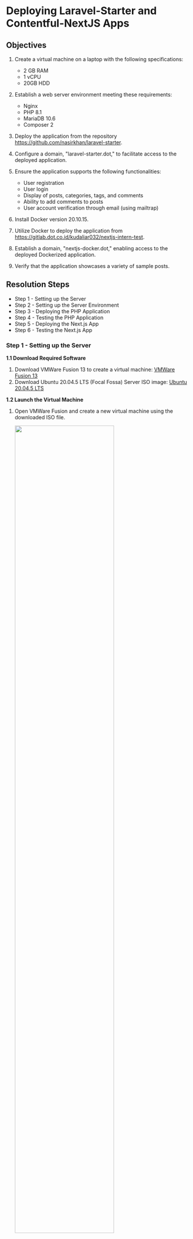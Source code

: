  # Deploying Laravel-Starter and Contentful-NextJS Apps


 ## Objectives

1. Create a virtual machine on a laptop with the following specifications:
   - 2 GB RAM
   - 1 vCPU
   - 20GB HDD

2. Establish a web server environment meeting these requirements:
   - Nginx
   - PHP 8.1
   - MariaDB 10.6
   - Composer 2

3. Deploy the application from the repository https://github.com/nasirkhan/laravel-starter.

4. Configure a domain, "laravel-starter.dot," to facilitate access to the deployed application.

5. Ensure the application supports the following functionalities:
   - User registration
   - User login
   - Display of posts, categories, tags, and comments
   - Ability to add comments to posts
   - User account verification through email (using mailtrap)

6. Install Docker version 20.10.15.

7. Utilize Docker to deploy the application from https://gitlab.dot.co.id/kudaliar032/nextjs-intern-test.

8. Establish a domain, "nextjs-docker.dot," enabling access to the deployed Dockerized application.

9. Verify that the application showcases a variety of sample posts.

## Resolution Steps
- Step 1 - Setting up the Server
- Step 2 - Setting up the Server Environment
- Step 3 - Deploying the PHP Application
- Step 4 - Testing the PHP Application
- Step 5 - Deploying the Next.js App
- Step 6 - Testing the Next.js App

### Step 1 - Setting up the Server

**1.1 Download Required Software**
1. Download VMWare Fusion 13 to create a virtual machine: [VMWare Fusion 13](https://www.vmware.com/products/fusion/fusion-evaluation.html)
2. Download Ubuntu 20.04.5 LTS (Focal Fossa) Server ISO image: [Ubuntu 20.04.5 LTS](https://cdimage.ubuntu.com/ubuntu/releases/20.04.5/release/ubuntu-20.04.5-live-server-arm64.iso)

**1.2 Launch the Virtual Machine**

1. Open VMWare Fusion and create a new virtual machine using the downloaded ISO file.

   <img src="_resources/Screenshot%202023-08-11%20at%2014.48.15.webp" width="75%"/>
   
2. In the configuration tab, choose "Custom" configuration to access the settings menu.

   <img src="_resources/Screenshot%202023-08-11%20at%2014.49.39.webp" width="75%"/>

3. Under Network Adapter, select "Autodetect" under "Bridged Networking" to configure the networking.

   <img src="_resources/Screenshot%202023-08-11%20at%2014.35.17.webp" width="75%"/>

4. Return to the previous menu, select Hard Disk, and set the disk size to 20,00 GB.

   <img src="_resources/Screenshot%202023-08-11%20at%2014.35.06.webp" width="75%"/>

5. Back to the previous menu, select Processor & Memory. Choose "1 processor core" from the Processor dropdown and set the memory to 2048.

   <img src="_resources/Screenshot%202023-08-11%20at%2014.34.57.webp" width="75%"/>

6. Start the VM and proceed with the Ubuntu installation.

   <img src="_resources/Screenshot%202023-08-11%20at%2014.50.59.webp" width="75%"/>

### Step 2 - Setting up the Server Environment

**2.1 Install Nginx**
1. Inside the server VM, execute the following commands to install Nginx:

```bash
sudo apt update
sudo apt install nginx
sudo systemctl start nginx
sudo systemctl enable nginx
```

**2.2 Install PHP 8.1**
1. In the server VM, run the commands below to install PHP 8.1 and its extensions:

```bash
sudo add-apt-repository ppa:ondrej/php
sudo apt update
sudo apt install --no-install-recommends php8.1 php8.1-fpm php8.1-cli php8.1-common php8.1-mysql php8.1-zip php8.1-gd php8.1-mbstring php8.1-curl php8.1-xml php8.1-bcmath
sudo systemctl start php8.1-fpm
sudo systemctl enable php8.1-fpm
```

**2.3 Install Composer 2**
1. Inside the server VM, run the following commands to install Composer 2:

```bash
curl -sS https://getcomposer.org/installer -o /tmp/composer-setup.php
HASH=`curl -sS https://composer.github.io/installer.sig`
sudo php -r "if (hash_file('SHA384', '/tmp/composer-setup.php') === '$HASH') { echo 'Installer verified'; } else { echo 'Installer corrupt'; unlink('/tmp/composer-setup.php'); } echo PHP_EOL;"
sudo php /tmp/composer-setup.php --install-dir=/usr/local/bin --filename=composer
```

**2.4 Install MariaDB 10.6**
1. Inside the server VM, install MariaDB 10.6 using the following commands:

```bash
sudo apt-get update && sudo apt-get upgrade -y
sudo apt install software-properties-common -y
curl -LsS -O https://downloads.mariadb.com/MariaDB/mariadb_repo_setup
sudo bash mariadb_repo_setup --mariadb-server-version=10.6
sudo apt update
sudo apt install mariadb-server
sudo systemctl start mariadb
sudo systemctl enable mariadb
```

2. Optionally, you can enhance security by running the command below:
```bash
sudo mariadb-secure-installation
```

### Step 3 - Deploying the PHP Application

**3.1 Configure Mailtrap**
1. Register on Mailtrap and access the Dashboard.

   <img src="_resources/Screenshot%202023-08-11%20at%2015.22.11.webp" width="75%"/>

2. Create an Inbox and obtain the credentials for use in the PHP app later.

   <img src="_resources/Screenshot%202023-08-11%20at%2015.24.38.webp" width="75%"/>

**3.2 Configure the Database**
1. Connect to the database:
   ```
   sudo mysql -u root
   ```

2. Create a database and a user to manage it:
   ```
   CREATE DATABASE laravel_starter;
   CREATE USER 'your_username'@'localhost' IDENTIFIED BY 'your_password';
   GRANT ALL PRIVILEGES ON laravel_starter.* TO 'your_username'@'localhost';
   FLUSH PRIVILEGES;
   EXIT;
   ```

**3.3 Setup the PHP Application**
1. Clone the PHP app repository and install Composer dependencies:
   ```
   cd /var/www/html
   sudo git clone https://github.com/nasirkhan/laravel-starter.git
   cd laravel-starter
   sudo composer install
   sudo cp .env.example .env
   ```

2. Edit the `.env` file with the following environment settings:
   ```
   DB_CONNECTION=mysql
   DB_HOST=127.0.0.1
   DB_PORT=3306
   DB_DATABASE=laravel_starter
   DB_USERNAME=your_username  
   DB_PASSWORD=your_password
   MAIL_MAILER=smtp
   MAIL_HOST=sandbox.smtp.mailtrap.io
   MAIL_PORT=2525
   MAIL_USERNAME=<Your Username>
   MAIL_PASSWORD=<Your Password>
   ```

3. Set proper permissions:
   ```
   sudo chown -R www-data:www-data /var/www/html/laravel-starter/storage
   sudo chmod -R 775 /var/www/html/laravel-starter/storage
   sudo chown -R www-data:www-data /var/www/html/laravel-starter/bootstrap/cache
   sudo chmod -R 775 /var/www/html/laravel-starter/bootstrap/cache
   ```

4. Continue Installation:
   ``` bash
   sudo php artisan migrate --seed
   sudo php artisan storage:link
   sudo php artisan starter:insert-demo-data --fresh
   sudo php artisan key:generate
   sudo php artisan cache:clear
   ```

**3.4 Configure Nginx**

1. Add the following entry to the `/etc/hosts` file on the host machine to set up the domain name:
   ```
   192.168.1.8 laravel-starter.dot
   ```

2. Create a configuration file for Nginx:
   ```
   sudo nano /etc/nginx/sites-available/laravel-starter
   ```
   Copy and paste the following content:
   ```
   server {
       listen 80;
       server_name laravel-starter.dot;

       root /var/www/html/laravel-starter/public;
       index index.php;

       location / {
           try_files $uri $uri/ /index.php?$query_string;
       }

       location ~ \.php$ {
           include snippets/fastcgi-php.conf;
           fastcgi_pass unix:/var/run/php/php8.1-fpm.sock;
       }
   }
   ```

3. Enable the Nginx configuration:
   ```
   sudo ln -s /etc/nginx/sites-available/laravel-starter /etc/nginx/sites-enabled/
   ```

4. Restart Nginx:
   ```
   sudo systemctl restart nginx
   ```

### Step 4 - Testing the PHP Application

**4.1 Verify Page Functionality**
1. Visit the homepage:

   <img src="_resources/Screenshot%202023-08-11%20at%2015.54.40.webp" width="75%"/>

2. Explore the post page:

   <img src="_resources/Screenshot%202023-08-11%20at%2016.09.02.webp" width="75%"/>

3. Navigate to the tags page:

   <img src="_resources/Screenshot%202023-08-11%20at%2016.09.29.webp" width="75%"/>

4. Check out the categories page:

   <img src="_resources/Screenshot%202023-08-11%20at%2016.09.18.webp" width="75%"/>

5. Explore the comments page:

   <img src="_resources/Screenshot%202023-08-11%20at%2016.09.44.webp" width="75%"/>

**4.2 Create a User and Edit Profile**

1. Register a user from the registration page:

   <img src="_resources/Screenshot%202023-08-11%20at%2015.55.53.webp" width="75%"/>

2. From the homepage, access the settings and edit the profile:

   <img src="_resources/Screenshot%202023-08-11%20at%2016.02.30.webp" width="75%"/>

   Edit profile details, e.g., birthday:

   <img src="_resources/Screenshot%202023-08-11%20at%2016.02.54.webp" width="75%"/>

**4.3 Email Verification**

1. Log in with the default admin account:

   <img src="_resources/Screenshot%202023-08-11%20at%2016.07.54.webp" width="75%"/>

2. Access the Admin Dashboard:

   <img src="_resources/Screenshot%202023-08-11%20at%2016.15.10.webp" width="75%"/>

3. Click "Send Confirmation Email" to trigger the email:

   <img src="_resources/Screenshot%202023-08-11%20at%2016.15.25.webp" width="75%"/>

4. Log in to the designated account and confirm the email via the mailtrap dashboard:

   <img src="_resources/Screenshot%202023-08-11%20at%2016.16.23.webp" width="75%"/>

5. After confirmation, the user's admin dashboard will appear as follows:

   <img src="_resources/Screenshot%202023-08-11%20at%2016.18.07.webp" width="75%"/>

**4.4 Comment on a Post**

1. Visit the post page and select a post for commenting:

   <img src="_resources/Screenshot%202023-08-11%20at%2016.19.35.webp" width="75%"/>

2. Scroll down to the comment section, click "Write a comment," and submit the form:

   <img src="_resources/Screenshot%202023-08-11%20at%2016.20.17.webp" width="75%"/>

3. As the admin, access the dashboard and click the notification button:

   <img src="_resources/Screenshot%202023-08-11%20at%2016.20.39.webp" width="75%"/>

4. Choose the comment notification, access the backend URL, and review the comment:

   <img src="_resources/Screenshot%202023-08-11%20at%2016.20.57.webp" width="75%"/>

5. Edit the comment status to "publish" to make it publicly visible:

   <img src="_resources/Screenshot%202023-08-11%20at%2016.21.13.webp" width="75%"/>
   <img src="_resources/Screenshot%202023-08-11%20at%2016.21.22.webp" width="75%"/>

7. Verify that the comment is now visible:

   <img src="_resources/Screenshot%202023-08-11%20at%2016.21.55.webp" width="75%"/>

### Step 5 - Deploying the Next.js App

**5.1 Install Docker Engine 20.10.15**

To install Docker Engine 20.10.15, follow these steps:

1. Update the package repository and install required packages:
   ```sh
   sudo apt-get update
   sudo apt-get install ca-certificates curl gnupg
   sudo install -m 0755 -d /etc/apt/keyrings
   ```

2. Download and install the Docker GPG key:
   ```sh
   curl -fsSL https://download.docker.com/linux/ubuntu/gpg | sudo gpg --dearmor -o /etc/apt/keyrings/docker.gpg
   sudo chmod a+r /etc/apt/keyrings/docker.gpg
   ```

3. Add the Docker repository to the package sources:
   ```sh
   echo "deb [arch=$(dpkg --print-architecture) signed-by=/etc/apt/keyrings/docker.gpg] https://download.docker.com/linux/ubuntu $(. /etc/os-release && echo "$VERSION_CODENAME") stable" | sudo tee /etc/apt/sources.list.d/docker.list > /dev/null
   ```

4. Update the package repository again:
   ```sh
   sudo apt-get update
   ```

5. Install Docker Engine:
   ```sh
   VERSION_STRING=5:20.10.15~3-0~ubuntu-focal
   sudo apt-get install docker-ce=$VERSION_STRING docker-ce-cli=$VERSION_STRING containerd.io docker-buildx-plugin docker-compose-plugin
   ```

**5.2 Setup Contentful**

1. Register on the Contentful webpage and create a space.

   <img src="_resources/Screenshot%202023-08-11%20at%2016.36.22.webp" width="75%"/>

2. Go to the API Keys dashboard via Settings -> API Keys on the main space dashboard.

   <img src="_resources/Screenshot%202023-08-11%20at%2018.25.04.webp" width="75%"/>

3. Under the "Content Delivery/Preview Tokens" tab, add an API key by clicking "Add API Key."

   <img src="_resources/Screenshot%202023-08-11%20at%2016.39.17.webp" width="75%"/>

4. Retrieve `CONTENTFUL_SPACE_ID`, `CONTENTFUL_ACCESS_TOKEN`, and `CONTENTFUL_PREVIEW_ACCESS_TOKEN` for later use.

   <img src="_resources/Screenshot%202023-08-11%20at%2016.40.16.webp" width="75%"/>

5. Still in the API Keys Dashboard, generate a personal access token by clicking "Generate Personal Token."

   <img src="_resources/Screenshot%202023-08-11%20at%2018.27.11.webp" width="75%"/>

   Copy the generated key for later use.

   <img src="_resources/Screenshot%202023-08-11%20at%2018.27.50.webp" width="75%"/>

**5.3 Deploy Next.js App to Docker**

1. Clone the Next.js project and download it:
   ```sh
   cd /var/www/html/
   sudo git clone https://gitlab.dot.co.id/kudaliar032/nextjs-intern-test.git
   ```

2. Set environment variables in the `.env.local` file based on the previously acquired data:
   ```sh
   cd nextjs-intern-test/
   sudo cp .env.local.example .env.local
   sudo nano .env.local
   ```
   Update the content to match the following:
   ```
   CONTENTFUL_SPACE_ID=<your_space_id>
   CONTENTFUL_ACCESS_TOKEN=<access_token>
   CONTENTFUL_PREVIEW_ACCESS_TOKEN=<your_preview_access_token>
   CONTENTFUL_PREVIEW_SECRET=<your_own_secret>
   ```

3. Update the `package.json` to use the appropriate React requirements:
   ```sh
   sudo nano package.json
   ```
   Ensure the following React dependencies:
   ```
   "react": "^18.2.0",
   "react-dom": "^18.2.0"
   ```

4. Create a Dockerfile with the specified content:
   ```sh
   sudo nano Dockerfile
   ```
   Dockerfile content:
   ```Dockerfile
   FROM node:16
   WORKDIR /app
   COPY package*.json ./
   RUN npm install
   COPY . .
   RUN npx cross-env CONTENTFUL_SPACE_ID=<contentful space id> CONTENTFUL_MANAGEMENT_TOKEN=<contentful management token>  npm run setup
   RUN npm run build
   EXPOSE 3000
   CMD ["npm", "run", "start"]
   ```

5. Build the Docker image:
   ```sh
   sudo docker build -t my-nextjs-app .
   ```

6. Run the Docker image:
   ```sh
   sudo docker run -d -p 3000:3000 my-nextjs-app
   ```

**5.4 Configure Nginx**

1. Create an Nginx configuration file:
   ```sh
   sudo nano /etc/nginx/sites-available/nextjs-docker
   ```
   Paste the following content:
   ```nginx
   server {
       listen 80;
       server_name nextjs-docker.dot;  # Replace with your domain

       location / {
           proxy_pass http://localhost:3000;  # Address of your Docker container
           proxy_http_version 1.1;
           proxy_set_header Upgrade $http_upgrade;
           proxy_set_header Connection 'upgrade';
           proxy_set_header Host $host;
           proxy_cache_bypass $http_upgrade;
       }
   }
   ```

2. Enable the Nginx configuration:
   ```sh
   sudo ln -s /etc/nginx/sites-available/nextjs-docker /etc/nginx/sites-enabled/
   ```

3. Restart Nginx:
   ```sh
   sudo systemctl restart nginx
   ```

### Step 6 - Testing the Next.js App

**6.1 Visiting the Initial Pages**

1. Visit the homepage:

   <img src="_resources/Screenshot%202023-08-11%20at%2017.22.12.webp" width="75%"/>

**6.2 Populating Some Data**
1. Go to the Contentful dashboard.

   <img src="_resources/Screenshot%202023-08-11%20at%2018.42.43.webp" width="75%"/>

2. Create a new author item by going to the Content section, clicking "Add Entry" -> "Author," and then publishing the data.

   <img src="_resources/Screenshot%202023-08-11%20at%2017.17.15.webp" width="75%"/>

3. Create a new post by going to the Content section, clicking "Add Entry" -> "Post," and then publishing the data.

   <img src="_resources/Screenshot%202023-08-11%20at%2017.20.01.webp" width="75%"/>

4. After populating some data, your Contentful dashboard should look similar to this.

   <img src="_resources/Screenshot%202023-08-11%20at%2017.21.27.webp" width="75%"/>

**6.3 Checking for Populated Data**

1. Visit the homepage again to see the data you created.

   <img src="_resources/Screenshot%202023-08-11%20at%2017.49.31.webp" width="75%"/>
   <img src="_resources/Screenshot%202023-08-11%20at%2017.49.41.webp" width="75%"/>
   
